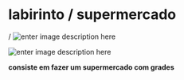 # labirinto / supermercado 


/
![enter image description here](https://www.fatosdesconhecidos.com.br/wp-content/uploads/2019/02/minotauro-1.jpg)
	
![enter image description here](https://c8.alamy.com/comp/CMN14B/tesco-supermarket-shelves-taken-from-above-CMN14B.jpg)
	
**consiste em fazer um supermercado com grades**